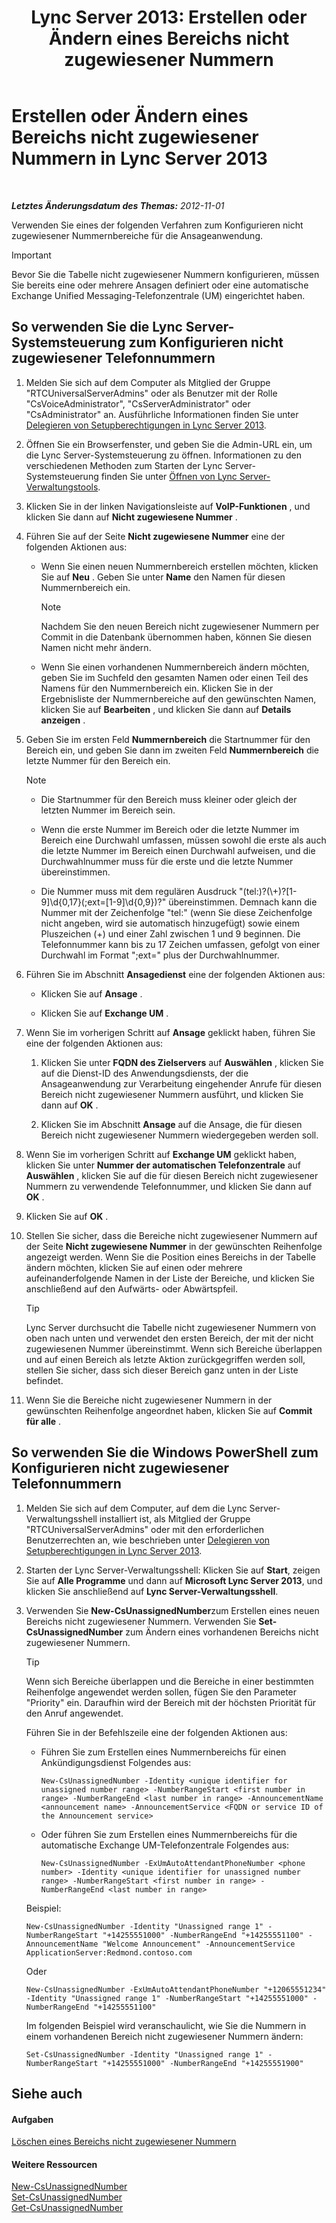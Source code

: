 ﻿---
title: 'Lync Server 2013: Erstellen oder Ändern eines Bereichs nicht zugewiesener Nummern'
TOCTitle: Erstellen oder Ändern eines Bereichs nicht zugewiesener Nummern
ms:assetid: a102b226-0460-4d5c-82f9-79b8444fa958
ms:mtpsurl: https://technet.microsoft.com/de-de/library/Gg412748(v=OCS.15)
ms:contentKeyID: 49294937
ms.date: 05/19/2016
mtps_version: v=OCS.15
ms.translationtype: HT
---

# Erstellen oder Ändern eines Bereichs nicht zugewiesener Nummern in Lync Server 2013

 

_**Letztes Änderungsdatum des Themas:** 2012-11-01_

Verwenden Sie eines der folgenden Verfahren zum Konfigurieren nicht zugewiesener Nummernbereiche für die Ansageanwendung.


> [!IMPORTANT]
> Bevor Sie die Tabelle nicht zugewiesener Nummern konfigurieren, müssen Sie bereits eine oder mehrere Ansagen definiert oder eine automatische Exchange Unified Messaging-Telefonzentrale (UM) eingerichtet haben.



## So verwenden Sie die Lync Server-Systemsteuerung zum Konfigurieren nicht zugewiesener Telefonnummern

1.  Melden Sie sich auf dem Computer als Mitglied der Gruppe "RTCUniversalServerAdmins" oder als Benutzer mit der Rolle "CsVoiceAdministrator", "CsServerAdministrator" oder "CsAdministrator" an. Ausführliche Informationen finden Sie unter [Delegieren von Setupberechtigungen in Lync Server 2013](lync-server-2013-delegate-setup-permissions.md).

2.  Öffnen Sie ein Browserfenster, und geben Sie die Admin-URL ein, um die Lync Server-Systemsteuerung zu öffnen. Informationen zu den verschiedenen Methoden zum Starten der Lync Server-Systemsteuerung finden Sie unter [Öffnen von Lync Server-Verwaltungstools](lync-server-2013-open-lync-server-administrative-tools.md).

3.  Klicken Sie in der linken Navigationsleiste auf **VoIP-Funktionen** , und klicken Sie dann auf **Nicht zugewiesene Nummer** .

4.  Führen Sie auf der Seite **Nicht zugewiesene Nummer** eine der folgenden Aktionen aus:
    
      - Wenn Sie einen neuen Nummernbereich erstellen möchten, klicken Sie auf **Neu** . Geben Sie unter **Name** den Namen für diesen Nummernbereich ein.
        

        > [!NOTE]
        > Nachdem Sie den neuen Bereich nicht zugewiesener Nummern per Commit in die Datenbank übernommen haben, können Sie diesen Namen nicht mehr ändern.

    
      - Wenn Sie einen vorhandenen Nummernbereich ändern möchten, geben Sie im Suchfeld den gesamten Namen oder einen Teil des Namens für den Nummernbereich ein. Klicken Sie in der Ergebnisliste der Nummernbereiche auf den gewünschten Namen, klicken Sie auf **Bearbeiten** , und klicken Sie dann auf **Details anzeigen** .

5.  Geben Sie im ersten Feld **Nummernbereich** die Startnummer für den Bereich ein, und geben Sie dann im zweiten Feld **Nummernbereich** die letzte Nummer für den Bereich ein.
    

    > [!NOTE]
    > <UL>
    > <LI>
    > <P>Die Startnummer für den Bereich muss kleiner oder gleich der letzten Nummer im Bereich sein.</P>
    > <LI>
    > <P>Wenn die erste Nummer im Bereich oder die letzte Nummer im Bereich eine Durchwahl umfassen, müssen sowohl die erste als auch die letzte Nummer im Bereich einen Durchwahl aufweisen, und die Durchwahlnummer muss für die erste und die letzte Nummer übereinstimmen.</P>
    > <LI>
    > <P>Die Nummer muss mit dem regulären Ausdruck "(tel:)?(\+)?[1-9]\d{0,17}(;ext=[1-9]\d{0,9})?" übereinstimmen. Demnach kann die Nummer mit der Zeichenfolge "tel:" (wenn Sie diese Zeichenfolge nicht angeben, wird sie automatisch hinzugefügt) sowie einem Pluszeichen (+) und einer Zahl zwischen&nbsp;1 und&nbsp;9 beginnen. Die Telefonnummer kann bis zu 17&nbsp;Zeichen umfassen, gefolgt von einer Durchwahl im Format ";ext=" plus der Durchwahlnummer.</P></LI></UL>



6.  Führen Sie im Abschnitt **Ansagedienst** eine der folgenden Aktionen aus:
    
      - Klicken Sie auf **Ansage** .
    
      - Klicken Sie auf **Exchange UM** .

7.  Wenn Sie im vorherigen Schritt auf **Ansage** geklickt haben, führen Sie eine der folgenden Aktionen aus:
    
    1.  Klicken Sie unter **FQDN des Zielservers** auf **Auswählen** , klicken Sie auf die Dienst-ID des Anwendungsdiensts, der die Ansageanwendung zur Verarbeitung eingehender Anrufe für diesen Bereich nicht zugewiesener Nummern ausführt, und klicken Sie dann auf **OK** .
    
    2.  Klicken Sie im Abschnitt **Ansage** auf die Ansage, die für diesen Bereich nicht zugewiesener Nummern wiedergegeben werden soll.

8.  Wenn Sie im vorherigen Schritt auf **Exchange UM** geklickt haben, klicken Sie unter **Nummer der automatischen Telefonzentrale** auf **Auswählen** , klicken Sie auf die für diesen Bereich nicht zugewiesener Nummern zu verwendende Telefonnummer, und klicken Sie dann auf **OK** .

9.  Klicken Sie auf **OK** .

10. Stellen Sie sicher, dass die Bereiche nicht zugewiesener Nummern auf der Seite **Nicht zugewiesene Nummer** in der gewünschten Reihenfolge angezeigt werden. Wenn Sie die Position eines Bereichs in der Tabelle ändern möchten, klicken Sie auf einen oder mehrere aufeinanderfolgende Namen in der Liste der Bereiche, und klicken Sie anschließend auf den Aufwärts- oder Abwärtspfeil.
    

    > [!TIP]
    > Lync Server durchsucht die Tabelle nicht zugewiesener Nummern von oben nach unten und verwendet den ersten Bereich, der mit der nicht zugewiesenen Nummer übereinstimmt. Wenn sich Bereiche überlappen und auf einen Bereich als letzte Aktion zurückgegriffen werden soll, stellen Sie sicher, dass sich dieser Bereich ganz unten in der Liste befindet.



11. Wenn Sie die Bereiche nicht zugewiesener Nummern in der gewünschten Reihenfolge angeordnet haben, klicken Sie auf **Commit für alle** .

## So verwenden Sie die Windows PowerShell zum Konfigurieren nicht zugewiesener Telefonnummern

1.  Melden Sie sich auf dem Computer, auf dem die Lync Server-Verwaltungsshell installiert ist, als Mitglied der Gruppe "RTCUniversalServerAdmins" oder mit den erforderlichen Benutzerrechten an, wie beschrieben unter [Delegieren von Setupberechtigungen in Lync Server 2013](lync-server-2013-delegate-setup-permissions.md).

2.  Starten der Lync Server-Verwaltungsshell: Klicken Sie auf **Start**, zeigen Sie auf **Alle Programme** und dann auf **Microsoft Lync Server 2013**, und klicken Sie anschließend auf **Lync Server-Verwaltungsshell**.

3.  Verwenden Sie **New-CsUnassignedNumber**zum Erstellen eines neuen Bereichs nicht zugewiesener Nummern. Verwenden Sie **Set-CsUnassignedNumber** zum Ändern eines vorhandenen Bereichs nicht zugewiesener Nummern.
    

    > [!TIP]
    > Wenn sich Bereiche überlappen und die Bereiche in einer bestimmten Reihenfolge angewendet werden sollen, fügen Sie den Parameter "Priority" ein. Daraufhin wird der Bereich mit der höchsten Priorität für den Anruf angewendet.

    
    Führen Sie in der Befehlszeile eine der folgenden Aktionen aus:
    
      - Führen Sie zum Erstellen eines Nummernbereichs für einen Ankündigungsdienst Folgendes aus:
        
            New-CsUnassignedNumber -Identity <unique identifier for unassigned number range> -NumberRangeStart <first number in range> -NumberRangeEnd <last number in range> -AnnouncementName <announcement name> -AnnouncementService <FQDN or service ID of the Announcement service>
    
      - Oder führen Sie zum Erstellen eines Nummernbereichs für die automatische Exchange UM-Telefonzentrale Folgendes aus:
        
            New-CsUnassignedNumber -ExUmAutoAttendantPhoneNumber <phone number> -Identity <unique identifier for unassigned number range> -NumberRangeStart <first number in range> -NumberRangeEnd <last number in range>
    
    Beispiel:
    
        New-CsUnassignedNumber -Identity "Unassigned range 1" -NumberRangeStart "+14255551000" -NumberRangeEnd "+14255551100" -AnnouncementName "Welcome Announcement" -AnnouncementService ApplicationServer:Redmond.contoso.com
    
    Oder
    
        New-CsUnassignedNumber -ExUmAutoAttendantPhoneNumber "+12065551234" -Identity "Unassigned range 1" -NumberRangeStart "+14255551000" -NumberRangeEnd "+14255551100"
    
    Im folgenden Beispiel wird veranschaulicht, wie Sie die Nummern in einem vorhandenen Bereich nicht zugewiesener Nummern ändern:
    
        Set-CsUnassignedNumber -Identity "Unassigned range 1" -NumberRangeStart "+14255551000" -NumberRangeEnd "+14255551900"

## Siehe auch

#### Aufgaben

[Löschen eines Bereichs nicht zugewiesener Nummern](lync-server-2013-delete-an-unassigned-number-range.md)  

#### Weitere Ressourcen

[New-CsUnassignedNumber](https://docs.microsoft.com/en-us/powershell/module/skype/New-CsUnassignedNumber)  
[Set-CsUnassignedNumber](https://docs.microsoft.com/en-us/powershell/module/skype/Set-CsUnassignedNumber)  
[Get-CsUnassignedNumber](https://docs.microsoft.com/en-us/powershell/module/skype/Get-CsUnassignedNumber)

